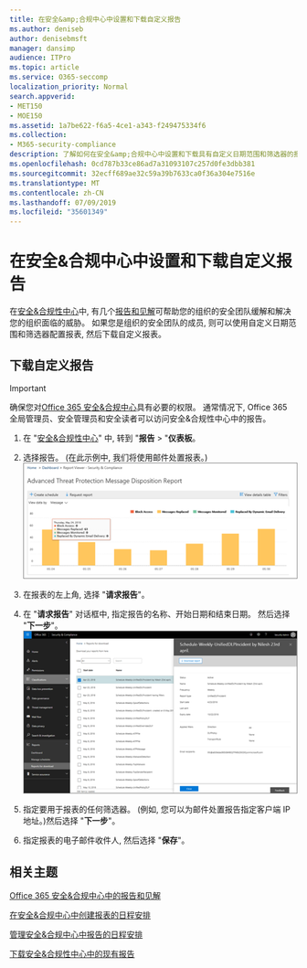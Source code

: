 ```yaml
---
title: 在安全&amp;合规中心中设置和下载自定义报告
ms.author: deniseb
author: denisebmsft
manager: dansimp
audience: ITPro
ms.topic: article
ms.service: O365-seccomp
localization_priority: Normal
search.appverid:
- MET150
- MOE150
ms.assetid: 1a7be622-f6a5-4ce1-a343-f249475334f6
ms.collection:
- M365-security-compliance
description: 了解如何在安全&amp;合规中心中设置和下载具有自定义日期范围和筛选器的报表。
ms.openlocfilehash: 0cd787b33ce86ad7a31093107c257d0fe3dbb381
ms.sourcegitcommit: 32ecff689ae32c59a39b7633ca0f36a304e7516e
ms.translationtype: MT
ms.contentlocale: zh-CN
ms.lasthandoff: 07/09/2019
ms.locfileid: "35601349"
---
```

# <a name="set-up-and-download-a-custom-report-in-the-security-amp-compliance-center"></a>在安全&amp;合规中心中设置和下载自定义报告

在[安全&amp;合规性中心](https://protection.office.com)中, 有几个[报告和见解](reports-and-insights-in-security-and-compliance.md)可帮助您的组织的安全团队缓解和解决您的组织面临的威胁。 如果您是组织的安全团队的成员, 则可以使用自定义日期范围和筛选器配置报表, 然后下载自定义报表。 
  
## <a name="download-a-custom-report"></a>下载自定义报告

> [!IMPORTANT]
> 确保您对[Office 365 安全&amp;合规中心](permissions-in-the-security-and-compliance-center.md)具有必要的权限。 通常情况下, Office 365 全局管理员、安全管理员和安全读者可以访问安全&amp;合规性中心中的报告。 
  
1. 在 "[安全&amp;合规性中心](https://protection.office.com)" 中, 转到 "**报告** \> "**仪表板**。
    
2. 选择报告。 (在此示例中, 我们将使用邮件处置报表。)<br/>![选择 "请求报告" 以下载报告](media/b566925d-b9d9-453d-9bdd-f2637c7ba140.png)
  
3. 在报表的左上角, 选择 "**请求报告**"。
    
4. 在 "**请求报告**" 对话框中, 指定报告的名称、开始日期和结束日期。 然后选择 "**下一步**"。<br/>![在 "安全&amp;合规性中心" 中\> , 选择 "报告报告以供下载"](media/65e625f5-c98c-49fc-9c1f-8c80ec8308fd.png)
  
5. 指定要用于报表的任何筛选器。 (例如, 您可以为邮件处置报告指定客户端 IP 地址。)然后选择 "**下一步**"。
    
6. 指定报表的电子邮件收件人, 然后选择 "**保存**"。
    
## <a name="related-topics"></a>相关主题

[Office 365 安全&amp;合规中心中的报告和见解](reports-and-insights-in-security-and-compliance.md)
  
[在安全&amp;合规中心中创建报表的日程安排](create-a-schedule-for-a-report.md)
  
[管理安全&amp;合规中心中报告的日程安排](manage-schedules-for-multiple-reports.md)
  
[下载安全&amp;合规性中心中的现有报告](download-existing-reports.md)
  


